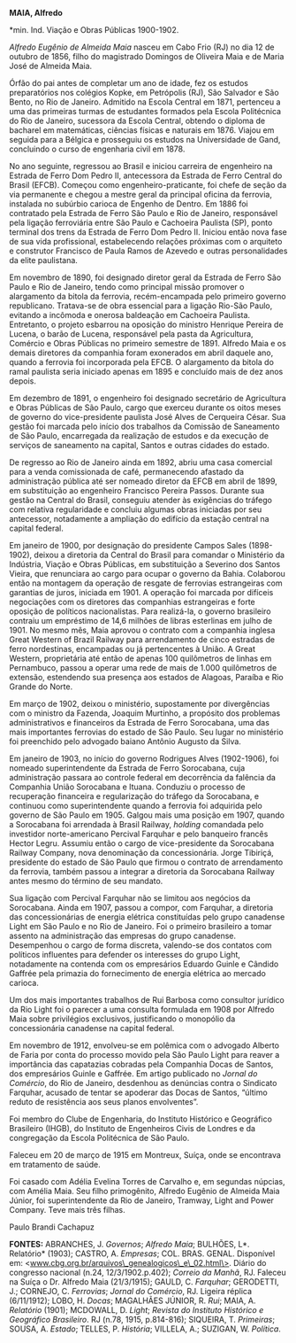 **MAIA, Alfredo**

\*min. Ind. Viação e Obras Públicas 1900-1902.

*Alfredo Eugênio de Almeida Maia* nasceu em Cabo Frio (RJ) no dia 12 de
outubro de 1856, filho do magistrado Domingos de Oliveira Maia e de
Maria José de Almeida Maia.

Órfão do pai antes de completar um ano de idade, fez os estudos
preparatórios nos colégios Kopke, em Petrópolis (RJ), São Salvador e São
Bento, no Rio de Janeiro. Admitido na Escola Central em 1871, pertenceu
a uma das primeiras turmas de estudantes formados pela Escola
Politécnica do Rio de Janeiro, sucessora da Escola Central, obtendo o
diploma de bacharel em matemáticas, ciências físicas e naturais em 1876.
Viajou em seguida para a Bélgica e prosseguiu os estudos na Universidade
de Gand, concluindo o curso de engenharia civil em 1878.

No ano seguinte, regressou ao Brasil e iniciou carreira de engenheiro na
Estrada de Ferro Dom Pedro II, antecessora da Estrada de Ferro Central
do Brasil (EFCB). Começou como engenheiro-praticante, foi chefe de seção
da via permanente e chegou a mestre geral da principal oficina da
ferrovia, instalada no subúrbio carioca de Engenho de Dentro. Em 1886
foi contratado pela Estrada de Ferro São Paulo e Rio de Janeiro,
responsável pela ligação ferroviária entre São Paulo e Cachoeira
Paulista (SP), ponto terminal dos trens da Estrada de Ferro Dom Pedro
II. Iniciou então nova fase de sua vida profissional, estabelecendo
relações próximas com o arquiteto e construtor Francisco de Paula Ramos
de Azevedo e outras personalidades da elite paulistana.

Em novembro de 1890, foi designado diretor geral da Estrada de Ferro São
Paulo e Rio de Janeiro, tendo como principal missão promover o
alargamento da bitola da ferrovia, recém-encampada pelo primeiro governo
republicano. Tratava-se de obra essencial para a ligação Rio-São Paulo,
evitando a incômoda e onerosa baldeação em Cachoeira Paulista.
Entretanto, o projeto esbarrou na oposição do ministro Henrique Pereira
de Lucena, o barão de Lucena, responsável pela pasta da Agricultura,
Comércio e Obras Públicas no primeiro semestre de 1891. Alfredo Maia e
os demais diretores da companhia foram exonerados em abril daquele ano,
quando a ferrovia foi incorporada pela EFCB. O alargamento da bitola do
ramal paulista seria iniciado apenas em 1895 e concluído mais de dez
anos depois.

Em dezembro de 1891, o engenheiro foi designado secretário de
Agricultura e Obras Públicas de São Paulo, cargo que exerceu durante os
oitos meses de governo do vice-presidente paulista José Alves de
Cerqueira César. Sua gestão foi marcada pelo início dos trabalhos da
Comissão de Saneamento de São Paulo, encarregada da realização de
estudos e da execução de serviços de saneamento na capital, Santos e
outras cidades do estado.

De regresso ao Rio de Janeiro ainda em 1892, abriu uma casa comercial
para a venda comissionada de café, permanecendo afastado da
administração pública até ser nomeado diretor da EFCB em abril de 1899,
em substituição ao engenheiro Francisco Pereira Passos. Durante sua
gestão na Central do Brasil, conseguiu atender às exigências do tráfego
com relativa regularidade e concluiu algumas obras iniciadas por seu
antecessor, notadamente a ampliação do edifício da estação central na
capital federal.

Em janeiro de 1900, por designação do presidente Campos Sales
(1898-1902), deixou a diretoria da Central do Brasil para comandar o
Ministério da Indústria, Viação e Obras Públicas, em substituição a
Severino dos Santos Vieira, que renunciara ao cargo para ocupar o
governo da Bahia. Colaborou então na montagem da operação de resgate de
ferrovias estrangeiras com garantias de juros, iniciada em 1901. A
operação foi marcada por difíceis negociações com os diretores das
companhias estrangeiras e forte oposição de políticos nacionalistas.
Para realizá-la, o governo brasileiro contraiu um empréstimo de 14,6
milhões de libras esterlinas em julho de 1901. No mesmo mês, Maia
aprovou o contrato com a companhia inglesa Great Western of Brazil
Railway para arrendamento de cinco estradas de ferro nordestinas,
encampadas ou já pertencentes à União. A Great Western, proprietária até
então de apenas 100 quilômetros de linhas em Pernambuco, passou a operar
uma rede de mais de 1.000 quilômetros de extensão, estendendo sua
presença aos estados de Alagoas, Paraíba e Rio Grande do Norte.

Em março de 1902, deixou o ministério, supostamente por divergências com
o ministro da Fazenda, Joaquim Murtinho, a propósito dos problemas
administrativos e financeiros da Estrada de Ferro Sorocabana, uma das
mais importantes ferrovias do estado de São Paulo. Seu lugar no
ministério foi preenchido pelo advogado baiano Antônio Augusto da Silva.

Em janeiro de 1903, no início do governo Rodrigues Alves (1902-1906),
foi nomeado superintendente da Estrada de Ferro Sorocabana, cuja
administração passara ao controle federal em decorrência da falência da
Companhia União Sorocabana e Ituana. Conduziu o processo de recuperação
financeira e regularização do tráfego da Sorocabana, e continuou como
superintendente quando a ferrovia foi adquirida pelo governo de São
Paulo em 1905. Galgou mais uma posição em 1907, quando a Sorocabana foi
arrendada à Brasil Railway, *holding* comandada pelo investidor
norte-americano Percival Farquhar e pelo banqueiro francês Hector Legru.
Assumiu então o cargo de vice-presidente da Sorocabana Railway Company,
nova denominação da concessionária. Jorge Tibiriçá, presidente do estado
de São Paulo que firmou o contrato de arrendamento da ferrovia, também
passou a integrar a diretoria da Sorocabana Railway antes mesmo do
término de seu mandato.

Sua ligação com Percival Farquhar não se limitou aos negócios da
Sorocabana. Ainda em 1907, passou a compor, com Farquhar, a diretoria
das concessionárias de energia elétrica constituídas pelo grupo
canadense Light em São Paulo e no Rio de Janeiro. Foi o primeiro
brasileiro a tomar assento na administração das empresas do grupo
canadense. Desempenhou o cargo de forma discreta, valendo-se dos
contatos com políticos influentes para defender os interesses do grupo
Light, notadamente na contenda com os empresários Eduardo Guinle e
Cândido Gaffrée pela primazia do fornecimento de energia elétrica ao
mercado carioca.

Um dos mais importantes trabalhos de Rui Barbosa como consultor jurídico
da Rio Light foi o parecer a uma consulta formulada em 1908 por Alfredo
Maia sobre privilégios exclusivos, justificando o monopólio da
concessionária canadense na capital federal.

Em novembro de 1912, envolveu-se em polêmica com o advogado Alberto de
Faria por conta do processo movido pela São Paulo Light para reaver a
importância das capatazias cobradas pela Companhia Docas de Santos, dos
empresários Guinle e Gaffrée. Em artigo publicado no *Jornal do
Comércio*, do Rio de Janeiro, desdenhou as denúncias contra o Sindicato
Farquhar, acusado de tentar se apoderar das Docas de Santos, “último
reduto de resistência aos seus planos envolventes”.

Foi membro do Clube de Engenharia, do Instituto Histórico e Geográfico
Brasileiro (IHGB), do Instituto de Engenheiros Civis de Londres e da
congregação da Escola Politécnica de São Paulo.

Faleceu em 20 de março de 1915 em Montreux, Suíça, onde se encontrava em
tratamento de saúde.

Foi casado com Adélia Evelina Torres de Carvalho e, em segundas núpcias,
com Amélia Maia. Seu filho primogênito, Alfredo Eugênio de Almeida Maia
Júnior, foi superintendente da Rio de Janeiro, Tramway, Light and Power
Company. Teve mais três filhas.

Paulo Brandi Cachapuz

**FONTES:** ABRANCHES, J. *Governos*; *Alfredo Maia*; BULHÕES, L*.
Relatório* (1903); CASTRO, A. *Empresas*; COL. BRAS. GENAL. Disponível
em: \<www.cbg.org.br/arquivos\_genealogicos\_e\_02.html\>. Diário do
congresso nacional (n.24, 12/3/1902.p.402); *Correio da Manhã*, RJ.
Faleceu na Suíça o Dr. Alfredo Maia (21/3/1915); GAULD, C. *Farquhar*;
GERODETTI, J.; CORNEJO, C. *Ferrovias*; *Jornal do Comércio*, RJ.
Ligeira réplica (6/11/1912); LOBO, H. *Docas*; MAGALHÃES JÚNIOR, R.
*Rui*; MAIA, A. *Relatório* (1901); MCDOWALL, D. *Light*; *Revista do
Instituto Histórico e Geográfico Brasileiro*. RJ (n.78, 1915,
p.814-816); SIQUEIRA, T. *Primeiras*; SOUSA, A. *Estado*; TELLES, P.
*História*; VILLELA, A.; SUZIGAN, W. *Política*.
